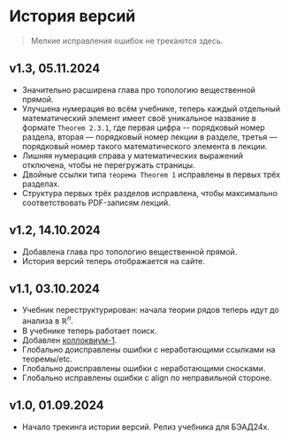 # История версий

> Мелкие исправления ошибок не трекаются здесь.

## v1.3, 05.11.2024

* Значительно расширена глава про топологию вещественной прямой.
* Улучшена нумерация во всём учебнике, теперь каждый отдельный математический элемент имеет своё уникальное название в формате `Theorem 2.3.1`, где первая цифра -- порядковый номер раздела, вторая — порядковый номер лекции в разделе, третья — порядковый номер такого математического элемента в лекции.
* Лишняя нумерация справа у математических выражений отключена, чтобы не перегружать страницы.
* Двойные ссылки типа `теорема Theorem 1` исправлены в первых трёх разделах.
* Структура первых трёх разделов исправлена, чтобы максимально соответствовать PDF-записям лекций. 

## v1.2, 14.10.2024

* Добавлена глава про топологию вещественной прямой.
* История версий теперь отображается на сайте.

## v1.1, 03.10.2024

* Учебник переструктурирован: начала теории рядов теперь идут до анализа в $\mathbb{R}^n$.
* В учебнике теперь работает поиск.
* Добавлен [коллоквиум-1](./97-colloquium-1.md).
* Глобально доисправлены ошибки с неработающими ссылками на теоремы/etc.
* Глобально доисправлены ошибки с неработающими сносками.
* Глобально исправлены ошибки с align по неправильной стороне.

## v1.0, 01.09.2024

* Начало трекинга истории версий. Релиз учебника для БЭАД24x.